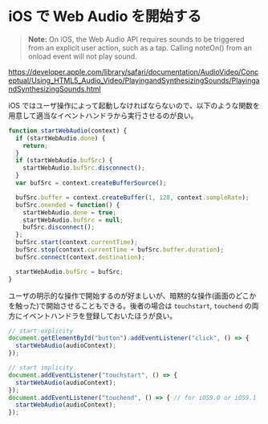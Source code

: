 # iOS で Web Audio を開始する

> **Note:** On iOS, the Web Audio API requires sounds to be triggered from an explicit user action, such as a tap. Calling noteOn() from an onload event will not play sound.

https://developer.apple.com/library/safari/documentation/AudioVideo/Conceptual/Using_HTML5_Audio_Video/PlayingandSynthesizingSounds/PlayingandSynthesizingSounds.html

iOS ではユーザ操作によって起動しなければならないので、以下のような関数を用意して適当なイベントハンドラから実行させるのが良い。

```js
function startWebAudio(context) {
  if (startWebAudio.done) {
    return;
  }
  if (startWebAudio.bufSrc) {
    startWebAudio.bufSrc.disconnect();
  }
  var bufSrc = context.createBufferSource();

  bufSrc.buffer = context.createBuffer(1, 128, context.sampleRate);
  bufSrc.onended = function() {
    startWebAudio.done = true;
    startWebAudio.bufSrc = null;
    bufSrc.disconnect();
  };
  bufSrc.start(context.currentTime);
  bufSrc.stop(context.currentTime + bufSrc.buffer.duration);
  bufSrc.connect(context.destination);

  startWebAudio.bufSrc = bufSrc;
}
```

ユーザの明示的な操作で開始するのが好ましいが、暗黙的な操作(画面のどこかを触った)で開始させることもできる。後者の場合は `touchstart`, `touchend` の両方にイベントハンドラを登録しておいたほうが良い。

```js
// start explicity
document.getElementById("button").addEventListener("click", () => {
  startWebAudio(audioContext);
});

// start implicity
document.addEventListener("touchstart", () => {
  startWebAudio(audioContext);
});
document.addEventListener("touchend", () => { // for iOS9.0 or iOS9.1
  startWebAudio(audioContext);
});
```

